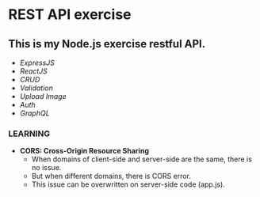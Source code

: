 # REST API exercise

## This is my Node.js exercise restful API. 
- _ExpressJS_
- _ReactJS_
- _CRUD_
- _Validation_
- _Upload Image_
- _Auth_
- _GraphQL_

### LEARNING
- **CORS: Cross-Origin Resource Sharing**
  - When domains of client-side and server-side are the same, there is no issue.
  - But when different domains, there is CORS error. 
  - This issue can be overwritten on server-side code (app.js).